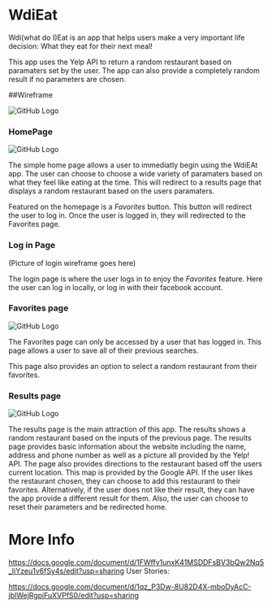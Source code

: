 # WdiEat
Wdi(what do I)Eat is an app that helps users make a very important life decision: What they eat for their next meal!

This app uses the Yelp API to return a random restaurant based on paramaters set by the user. The app can also provide a completely random result if no parameters are chosen.

##Wireframe

![GitHub Logo](/readmeImages/wireframe-all.png)

### HomePage

![GitHub Logo](/readmeImages/wireframe-home.png)


The simple home page allows a user to immediatly begin using the WdiEAt app. The user can choose to choose a wide variety of paramaters based on what they feel like eating at the time. This will redirect to a results page that displays a random restaurant based on the users paramaters.

Featured on the homepage is a *Favorites* button. This button will redirect the user to log in. Once the user is logged in, they will redirected to the Favorites page.

### Log in Page

(Picture of login wireframe goes here)

The login page is where the user logs in to enjoy the *Favorites* feature. Here the user can log in locally, or log in with their facebook account.

### Favorites page

![GitHub Logo](/readmeImages/wireframe-favorites.png)

The Favorites page can only be accessed by a user that has logged in. This page allows a user to save all of their previous searches.  

This page also provides an option to select a random restaurant from their favorites. 

### Results page

![GitHub Logo](/readmeImages/wireFrame-Result.png)

The results page is the main attraction of this app. The results shows a random restaurant based on the inputs of the previous page.
The results page provides basic information about the website including the name, address and phone number as well as a picture all provided by the Yelp! API.
The page also provides directions to the restaurant based off the users current location. This map is provided by the Google API. 
If the user likes the restaurant chosen, they can choose to add this restaurant to their favorites.
Alternatively, if the user does not like their result, they can have the app provide a different result for them. 
Also, the user can choose to reset their parameters and be redirected home.

# More Info

https://docs.google.com/document/d/1FWffy1unxK41MSDDFsBV3bQw2Nq5_IiYzeu1v6fSy4s/edit?usp=sharing
User Stories:

https://docs.google.com/document/d/1qz_P3Dw-8U82D4X-mboDyAcC-jbIWejRgpiFuXVPfS0/edit?usp=sharing
